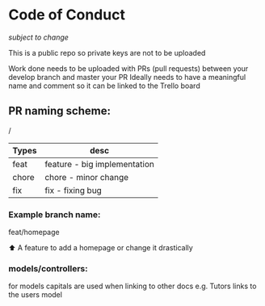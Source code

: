 # Code of Conduct
_subject to change_

This is a public repo so private keys are not to be uploaded

Work done needs to be uploaded with PRs (pull requests) between your develop branch and master your PR Ideally needs to have a meaningful name and comment so it can be linked to the Trello board 

PR naming scheme:
---
<type>/<change>

| Types       | desc      |
| ----------- | ----------- |
| feat      | feature - big implementation       |
| chore   | chore - minor change         |
| fix     | fix - fixing bug |

### Example branch name:
feat/homepage

⬆️ A feature to add a homepage or change it drastically


### models/controllers:

for models capitals are used when linking to other docs e.g. Tutors links to the users model
